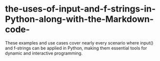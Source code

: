 # the-uses-of-input-and-f-strings-in-Python-along-with-the-Markdown-code-
These examples and use cases cover nearly every scenario where input() and f-strings can be applied in Python, making them essential tools for dynamic and interactive programming.
